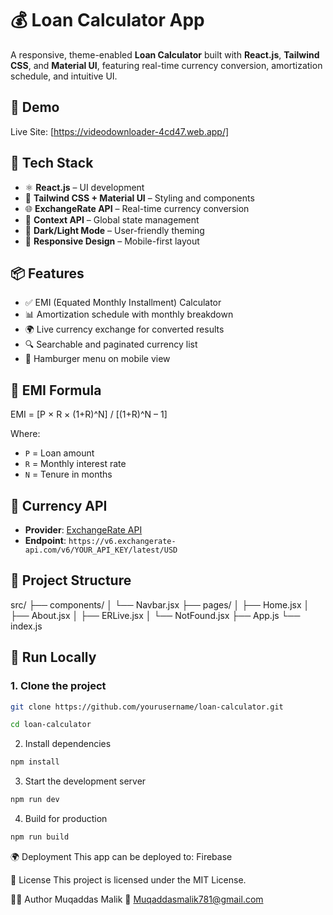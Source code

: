 # 💰 Loan Calculator App

A responsive, theme-enabled **Loan Calculator** built with **React.js**, **Tailwind CSS**, and **Material UI**, featuring real-time currency conversion, amortization schedule, and intuitive UI.

## 🚀 Demo

Live Site: [https://videodownloader-4cd47.web.app/]



## 🧰 Tech Stack

- ⚛️ **React.js** – UI development
- 🎨 **Tailwind CSS + Material UI** – Styling and components
- 🌐 **ExchangeRate API** – Real-time currency conversion
- 🧠 **Context API** – Global state management
- 🌙 **Dark/Light Mode** – User-friendly theming
- 📱 **Responsive Design** – Mobile-first layout

## 📦 Features

- ✅ EMI (Equated Monthly Installment) Calculator
- 📊 Amortization schedule with monthly breakdown
- 🌍 Live currency exchange for converted results
- 🔍 Searchable and paginated currency list
- 📱 Hamburger menu on mobile view


## 🧮 EMI Formula

EMI = [P × R × (1+R)^N] / [(1+R)^N – 1]


Where:
- `P` = Loan amount
- `R` = Monthly interest rate
- `N` = Tenure in months

## 🔄 Currency API

- **Provider**: [ExchangeRate API](https://www.exchangerate-api.com/)
- **Endpoint**: `https://v6.exchangerate-api.com/v6/YOUR_API_KEY/latest/USD`

## 📂 Project Structure

src/
├── components/
│ └── Navbar.jsx
├── pages/
│ ├── Home.jsx
│ ├── About.jsx
│ ├── ERLive.jsx
│ └── NotFound.jsx
├── App.js
└── index.js


## 🧪 Run Locally

### 1. Clone the project

```bash
git clone https://github.com/yourusername/loan-calculator.git
```
```bash
cd loan-calculator
```

2. Install dependencies
```bash
npm install
```

3. Start the development server
```bash
npm run dev
```

4. Build for production
```bash
npm run build
```


🌍 Deployment
This app can be deployed to:
Firebase

📄 License
This project is licensed under the MIT License.

🙋‍♀️ Author
Muqaddas Malik
📧 Muqaddasmalik781@gmail.com



